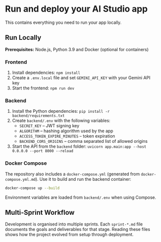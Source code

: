 # Run and deploy your AI Studio app

This contains everything you need to run your app locally.

## Run Locally

**Prerequisites:** Node.js, Python 3.9 and Docker (optional for containers)

### Frontend

1. Install dependencies: `npm install`
2. Create a `.env.local` file and set `GEMINI_API_KEY` with your Gemini API key
3. Start the frontend: `npm run dev`

### Backend

1. Install the Python dependencies: `pip install -r backend/requirements.txt`
2. Create `backend/.env` with the following variables:
   - `SECRET_KEY` – JWT signing key
   - `ALGORITHM` – hashing algorithm used by the app
   - `ACCESS_TOKEN_EXPIRE_MINUTES` – token expiration
   - `BACKEND_CORS_ORIGINS` – comma separated list of allowed origins
3. Start the API from the `backend` folder:
   `uvicorn app.main:app --host 0.0.0.0 --port 8000 --reload`

### Docker Compose

The repository also includes a `docker-compose.yml` (generated from `docker-compose.yml.md`).
Use it to build and run the backend container:

```bash
docker-compose up --build
```

Environment variables are loaded from `backend/.env` when using Compose.

## Multi-Sprint Workflow

Development is organised into multiple sprints. Each `sprint-*.md` file documents
the goals and deliverables for that stage. Reading these files shows how the
project evolved from setup through deployment.
